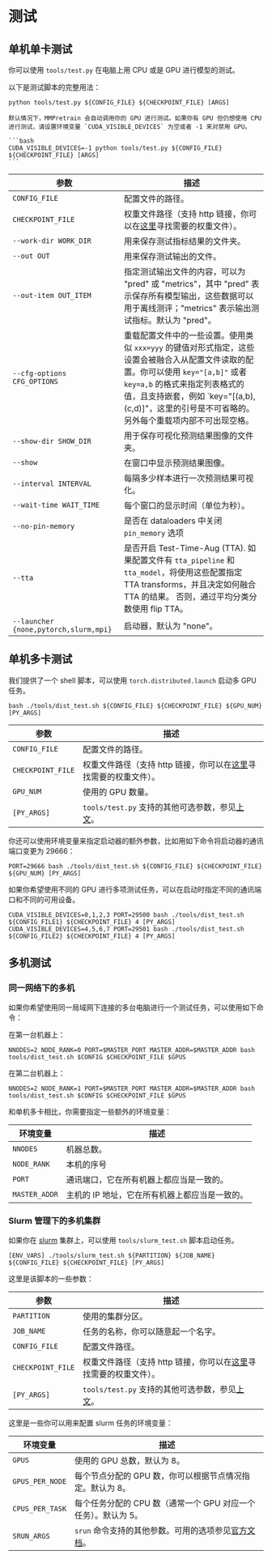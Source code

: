 # 测试

## 单机单卡测试

你可以使用 `tools/test.py` 在电脑上用 CPU 或是 GPU 进行模型的测试。

以下是测试脚本的完整用法：

```shell
python tools/test.py ${CONFIG_FILE} ${CHECKPOINT_FILE} [ARGS]
```

````{note}
默认情况下，MMPretrain 会自动调用你的 GPU 进行测试。如果你有 GPU 但仍想使用 CPU 进行测试，请设置环境变量 `CUDA_VISIBLE_DEVICES` 为空或者 -1 来对禁用 GPU。

```bash
CUDA_VISIBLE_DEVICES=-1 python tools/test.py ${CONFIG_FILE} ${CHECKPOINT_FILE} [ARGS]
```
````

| 参数                                  | 描述                                                                                                                                                                |
| ------------------------------------- | ------------------------------------------------------------------------------------------------------------------------------------------------------------------- |
| `CONFIG_FILE`                         | 配置文件的路径。                                                                                                                                                    |
| `CHECKPOINT_FILE`                     | 权重文件路径（支持 http 链接，你可以在[这里](https://mmclassification.readthedocs.io/en/1.x/modelzoo_statistics.html)寻找需要的权重文件）。                         |
| `--work-dir WORK_DIR`                 | 用来保存测试指标结果的文件夹。                                                                                                                                      |
| `--out OUT`                           | 用来保存测试输出的文件。                                                                                                                                            |
| `--out-item OUT_ITEM`                 | 指定测试输出文件的内容，可以为 "pred" 或 "metrics"，其中 "pred" 表示保存所有模型输出，这些数据可以用于离线测评；"metrics" 表示输出测试指标。默认为 "pred"。         |
| `--cfg-options CFG_OPTIONS`           | 重载配置文件中的一些设置。使用类似 `xxx=yyy` 的键值对形式指定，这些设置会被融合入从配置文件读取的配置。你可以使用 `key="[a,b]"` 或者 `key=a,b` 的格式来指定列表格式的值，且支持嵌套，例如 \`key="[(a,b),(c,d)]"，这里的引号是不可省略的。另外每个重载项内部不可出现空格。 |
| `--show-dir SHOW_DIR`                 | 用于保存可视化预测结果图像的文件夹。                                                                                                                                |
| `--show`                              | 在窗口中显示预测结果图像。                                                                                                                                          |
| `--interval INTERVAL`                 | 每隔多少样本进行一次预测结果可视化。                                                                                                                                |
| `--wait-time WAIT_TIME`               | 每个窗口的显示时间（单位为秒）。                                                                                                                                    |
| `--no-pin-memory`                     | 是否在 dataloaders 中关闭 `pin_memory` 选项                                                                                                                         |
| `--tta`                               | 是否开启 Test-Time-Aug (TTA). 如果配置文件有 `tta_pipeline` 和 `tta_model`，将使用这些配置指定 TTA transforms，并且决定如何融合 TTA 的结果。 否则，通过平均分类分数使用 flip TTA。 |
| `--launcher {none,pytorch,slurm,mpi}` | 启动器，默认为 "none"。                                                                                                                                             |

## 单机多卡测试

我们提供了一个 shell 脚本，可以使用 `torch.distributed.launch` 启动多 GPU 任务。

```shell
bash ./tools/dist_test.sh ${CONFIG_FILE} ${CHECKPOINT_FILE} ${GPU_NUM} [PY_ARGS]
```

| 参数              | 描述                                                                                                                                        |
| ----------------- | ------------------------------------------------------------------------------------------------------------------------------------------- |
| `CONFIG_FILE`     | 配置文件的路径。                                                                                                                            |
| `CHECKPOINT_FILE` | 权重文件路径（支持 http 链接，你可以在[这里](https://mmclassification.readthedocs.io/en/1.x/modelzoo_statistics.html)寻找需要的权重文件）。 |
| `GPU_NUM`         | 使用的 GPU 数量。                                                                                                                           |
| `[PY_ARGS]`       | `tools/test.py` 支持的其他可选参数，参见[上文](#单机单卡测试)。                                                                             |

你还可以使用环境变量来指定启动器的额外参数，比如用如下命令将启动器的通讯端口变更为 29666：

```shell
PORT=29666 bash ./tools/dist_test.sh ${CONFIG_FILE} ${CHECKPOINT_FILE} ${GPU_NUM} [PY_ARGS]
```

如果你希望使用不同的 GPU 进行多项测试任务，可以在启动时指定不同的通讯端口和不同的可用设备。

```shell
CUDA_VISIBLE_DEVICES=0,1,2,3 PORT=29500 bash ./tools/dist_test.sh ${CONFIG_FILE1} ${CHECKPOINT_FILE} 4 [PY_ARGS]
CUDA_VISIBLE_DEVICES=4,5,6,7 PORT=29501 bash ./tools/dist_test.sh ${CONFIG_FILE2} ${CHECKPOINT_FILE} 4 [PY_ARGS]
```

## 多机测试

### 同一网络下的多机

如果你希望使用同一局域网下连接的多台电脑进行一个测试任务，可以使用如下命令：

在第一台机器上：

```shell
NNODES=2 NODE_RANK=0 PORT=$MASTER_PORT MASTER_ADDR=$MASTER_ADDR bash tools/dist_test.sh $CONFIG $CHECKPOINT_FILE $GPUS
```

在第二台机器上：

```shell
NNODES=2 NODE_RANK=1 PORT=$MASTER_PORT MASTER_ADDR=$MASTER_ADDR bash tools/dist_test.sh $CONFIG $CHECKPOINT_FILE $GPUS
```

和单机多卡相比，你需要指定一些额外的环境变量：

| 环境变量      | 描述                                           |
| ------------- | ---------------------------------------------- |
| `NNODES`      | 机器总数。                                     |
| `NODE_RANK`   | 本机的序号                                     |
| `PORT`        | 通讯端口，它在所有机器上都应当是一致的。       |
| `MASTER_ADDR` | 主机的 IP 地址，它在所有机器上都应当是一致的。 |

### Slurm 管理下的多机集群

如果你在 [slurm](https://slurm.schedmd.com/) 集群上，可以使用 `tools/slurm_test.sh` 脚本启动任务。

```shell
[ENV_VARS] ./tools/slurm_test.sh ${PARTITION} ${JOB_NAME} ${CONFIG_FILE} ${CHECKPOINT_FILE} [PY_ARGS]
```

这里是该脚本的一些参数：

| 参数              | 描述                                                                                                                                        |
| ----------------- | ------------------------------------------------------------------------------------------------------------------------------------------- |
| `PARTITION`       | 使用的集群分区。                                                                                                                            |
| `JOB_NAME`        | 任务的名称，你可以随意起一个名字。                                                                                                          |
| `CONFIG_FILE`     | 配置文件路径。                                                                                                                              |
| `CHECKPOINT_FILE` | 权重文件路径（支持 http 链接，你可以在[这里](https://mmclassification.readthedocs.io/en/1.x/modelzoo_statistics.html)寻找需要的权重文件）。 |
| `[PY_ARGS]`       | `tools/test.py` 支持的其他可选参数，参见[上文](#单机单卡测试)。                                                                             |

这里是一些你可以用来配置 slurm 任务的环境变量：

| 环境变量        | 描述                                                                                       |
| --------------- | ------------------------------------------------------------------------------------------ |
| `GPUS`          | 使用的 GPU 总数，默认为 8。                                                                |
| `GPUS_PER_NODE` | 每个节点分配的 GPU 数，你可以根据节点情况指定。默认为 8。                                  |
| `CPUS_PER_TASK` | 每个任务分配的 CPU 数（通常一个 GPU 对应一个任务）。默认为 5。                             |
| `SRUN_ARGS`     | `srun` 命令支持的其他参数。可用的选项参见[官方文档](https://slurm.schedmd.com/srun.html)。 |

